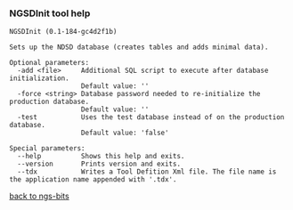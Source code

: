 ### NGSDInit tool help
	NGSDInit (0.1-184-gc4d2f1b)
	
	Sets up the NDSD database (creates tables and adds minimal data).
	
	Optional parameters:
	  -add <file>     Additional SQL script to execute after database initialization.
	                  Default value: ''
	  -force <string> Database password needed to re-initialize the production database.
	                  Default value: ''
	  -test           Uses the test database instead of on the production database.
	                  Default value: 'false'
	
	Special parameters:
	  --help          Shows this help and exits.
	  --version       Prints version and exits.
	  --tdx           Writes a Tool Defition Xml file. The file name is the application name appended with '.tdx'.
	
[back to ngs-bits](https://github.com/marc-sturm/ngs-bits)